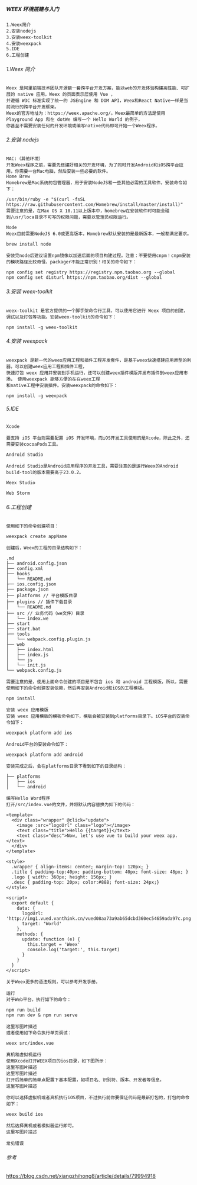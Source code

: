 ##### WEEX 环境搭建与入门

    1.Weex简介
    2.安装nodejs
    3.安装weex-toolkit
    4.安装weexpack
    5.IDE
    6.工程创建

###### 1.Weex 简介

    Weex 是阿里前端技术团队开源额一套跨平台开发方案，能以web的开发体验构建高性能、可扩展的 native 应用，Weex 的页面表示层使用 Vue ，
    并遵循 W3C 标准实现了统一的 JSEngine 和 DOM API，Weex和React Native一样是当前流行的跨平台开发框架。
    Weex的官方地址为：https://weex.apache.org/。Weex最简单的方法是使用 Playground App 和在 dotWe 编写一个 Hello World 的例子，
    你甚至不需要安装任何的开发环境或编写native代码即可开始一个Weex程序。

###### 2.安装 nodejs

    MAC:（其他环境）
    开发Weex程序之前，需要先搭建好相关的开发环境，为了同时开发Android和iOS跨平台应用，你需要一台Mac电脑，然后安装一些必要的软件。
    Home Brew
    Homebrew是Mac系统的包管理器，用于安装NodeJS和一些其他必需的工具软件。安装命令如下：

    /usr/bin/ruby -e "$(curl -fsSL https://raw.githubusercontent.com/Homebrew/install/master/install)"
    需要注意的是，在Max OS X 10.11以上版本中，homebrew在安装软件时可能会碰到/usr/loca目录不可写的权限问题，需要以管理员权限运行。

    Node
    Weex目前需要NodeJS 6.0或更高版本，Homebrew默认安装的是最新版本，一般都满足要求。

    brew install node

    安装完node后建议设置npm镜像以加速后面的项目构建过程。注意：不要使用cnpm！cnpm安装的模块路径比较奇怪，packager不能正常识别！相关的命令如下：

    npm config set registry https://registry.npm.taobao.org --global
    npm config set disturl https://npm.taobao.org/dist --global

###### 3.安装 weex-toolkit

    weex-toolkit 是官方提供的一个脚手架命令行工具，可以使用它进行 Weex 项目的创建，调试以及打包等功能。安装weex-toolkit的命令如下：

    npm install -g weex-toolkit

###### 4.安装 weexpack

    weexpack 是新一代的weex应用工程和插件工程开发套件，是基于weex快速搭建应用原型的利器。可以创建weex应用工程和插件工程，
    快速打包 weex 应用并安装到手机运行，还可以创建weex插件模版并发布插件到weex应用市场， 使用weexpack 能够方便的在在weex工程
    和native工程中安装插件。安装weexpack的命令如下：

    npm install -g weexpack

###### 5.IDE

    Xcode

    要支持 iOS 平台则需要配置 iOS 开发环境，而iOS开发工具使用的是Xcode，除此之外，还需要安装cocoaPods工具。

    Android Studio

    Android Studio是Android应用程序的开发工具，需要注意的是运行Weex的Android build-tool的版本需要高于23.0.2。

    Weex Studio

    Web Storm

###### 6.工程创建

    使用如下的命令创建项目：

    weexpack create appName

    创建后，Weex的工程的目录结构如下：

    .md
    ├── android.config.json
    ├── config.xml
    ├── hooks
    │   └── README.md
    ├── ios.config.json
    ├── package.json
    ├── platforms // 平台模版目录
    ├── plugins // 插件下载目录
    │   └── README.md
    ├── src // 业务代码（we文件）目录
    │   └── index.we
    ├── start
    ├── start.bat
    ├── tools
    │   └── webpack.config.plugin.js
    ├── web
    │   ├── index.html
    │   ├── index.js
    │   └── js
    │   └── init.js
    └── webpack.config.js

    需要注意的是，使用上面命令创建的项目是不包含 ios 和 android 工程模版，所以，需要使用如下的命令创建安装依赖，然后再安装Android和iOS的工程模板。

    npm install

    安装 weex 应用模版
    安装 weex 应用模版的模板命令如下，模版会被安装到platforms目录下。iOS平台的安装命令如下：

    weexpack platform add ios

    Android平台的安装命令如下：

    weexpack platform add android

    安装完成之后，会在platforms目录下看到如下的目录结构：

    ├── platforms
    │   ├── ios
    │   └── android

    编写Hello Word程序
    打开/src/index.vue的文件，并将默认内容替换为如下的代码：

    <template>
      <div class="wrapper" @click="update">
        <image :src="logoUrl" class="logo"></image>
        <text class="title">Hello {{target}}</text>
        <text class="desc">Now, let's use vue to build your weex app.</text>
      </div>
    </template>

    <style>
      .wrapper { align-items: center; margin-top: 120px; }
      .title { padding-top:40px; padding-bottom: 40px; font-size: 48px; }
      .logo { width: 360px; height: 156px; }
      .desc { padding-top: 20px; color:#888; font-size: 24px;}
    </style>

    <script>
      export default {
        data: {
          logoUrl: 'http://img1.vued.vanthink.cn/vued08aa73a9ab65dcbd360ec54659ada97c.png',
          target: 'World'
        },
        methods: {
          update: function (e) {
            this.target = 'Weex'
            console.log('target:', this.target)
          }
        }
      }
    </script>

    关于Weex更多的语法规则，可以参考开发手册。

    运行
    对于Web平台，执行如下的命令：

    npm run build
    npm run dev & npm run serve

    这里写图片描述
    或者使用如下命令执行单页调试：

    weex src/index.vue

    真机和虚拟机运行
    使用Xcode打开WEEX项目的ios目录，如下图所示：
    这里写图片描述
    这里写图片描述
    打开后简单的简单点配置下基本配置，如项目名、识别符、版本、开发者等信息。
    这里写图片描述

    你可以选择虚拟机或者真机执行iOS项目，不过执行前你要保证代码是最新打包的，打包的命令如下：

    weex build ios

    然后选择真机或者模拟器运行即可。
    这里写图片描述

    常见错误

###### 参考

https://blog.csdn.net/xiangzhihong8/article/details/79994918
